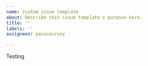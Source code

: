```yaml
---
name: Custom issue template
about: Describe this issue template's purpose here.
title: ''
labels: ''
assignees: pacocoursey

---
```


Testing
